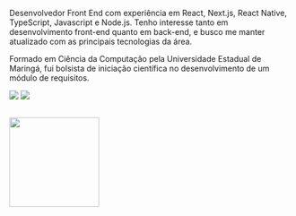 Desenvolvedor Front End com experiência em React, Next.js, React Native, TypeScript, Javascript e Node.js. Tenho interesse tanto em desenvolvimento front-end quanto em back-end, e busco me manter atualizado com as principais tecnologias da área.

Formado em Ciência da Computação pela Universidade Estadual de Maringá, fui bolsista de iniciação científica no desenvolvimento de um módulo de requisitos. 

<div> 
  <a href = "mailto:renanleonelpro@gmail.com"><img src="https://img.shields.io/badge/-Gmail-%23333?style=for-the-badge&logo=gmail&logoColor=white" target="_blank"></a>
  <a href="https://www.linkedin.com/in/renanleonel/" target="_blank"><img src="https://img.shields.io/badge/-LinkedIn-%230077B5?style=for-the-badge&logo=linkedin&logoColor=white" target="_blank"></a> 
</div>

##
  
  <a href="https://github.com/renan-leonel">
  <img height="160cm" src="https://github-readme-stats.vercel.app/api/top-langs/?username=renan-leonel&layout=compact&langs_count=7&theme=react"/>
</div>
